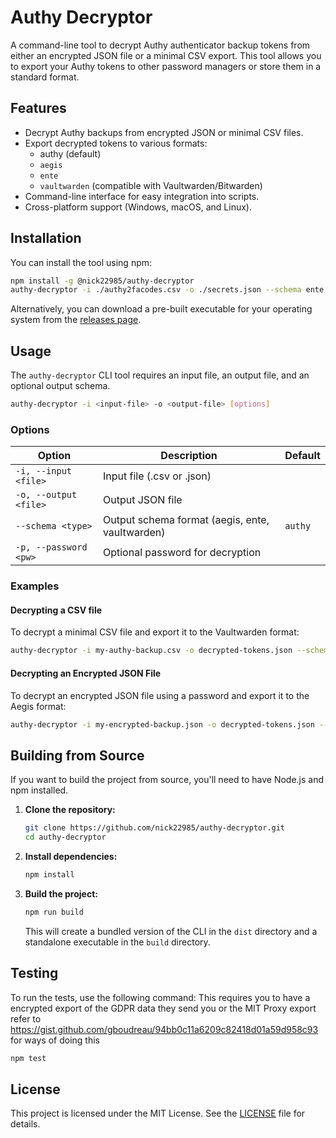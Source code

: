 # Authy Decryptor

A command-line tool to decrypt Authy authenticator backup tokens from either an encrypted JSON file or a minimal CSV export. This tool allows you to export your Authy tokens to other password managers or store them in a standard format.

## Features

- Decrypt Authy backups from encrypted JSON or minimal CSV files.
- Export decrypted tokens to various formats:
  - authy (default)
  - `aegis`
  - `ente`
  - `vaultwarden` (compatible with Vaultwarden/Bitwarden)
- Command-line interface for easy integration into scripts.
- Cross-platform support (Windows, macOS, and Linux).

## Installation

You can install the tool using npm:
```bash
npm install -g @nick22985/authy-decryptor
authy-decryptor -i ./authy2facodes.csv -o ./secrets.json --schema ente
```
Alternatively, you can download a pre-built executable for your operating system from the [releases page](https://github.com/nick22985/authy-decryptor/releases).

## Usage

The `authy-decryptor` CLI tool requires an input file, an output file, and an optional output schema.

```bash
authy-decryptor -i <input-file> -o <output-file> [options]
```

### Options

| Option                | Description                                     | Default |
| --------------------- | ----------------------------------------------- | ------- |
| `-i, --input <file>`  | Input file (.csv or .json)                      |         |
| `-o, --output <file>` | Output JSON file                                |         |
| `--schema <type>`     | Output schema format (aegis, ente, vaultwarden) | `authy` |
| `-p, --password <pw>` | Optional password for decryption                |         |

### Examples

#### Decrypting a CSV file

To decrypt a minimal CSV file and export it to the Vaultwarden format:

```bash
authy-decryptor -i my-authy-backup.csv -o decrypted-tokens.json --schema vaultwarden
```

#### Decrypting an Encrypted JSON File

To decrypt an encrypted JSON file using a password and export it to the Aegis format:

```bash
authy-decryptor -i my-encrypted-backup.json -o decrypted-tokens.json --schema aegis
```

## Building from Source

If you want to build the project from source, you'll need to have Node.js and npm installed.

1. **Clone the repository:**

   ```bash
   git clone https://github.com/nick22985/authy-decryptor.git
   cd authy-decryptor
   ```

2. **Install dependencies:**

   ```bash
   npm install
   ```

3. **Build the project:**

   ```bash
   npm run build
   ```

   This will create a bundled version of the CLI in the `dist` directory and a standalone executable in the `build` directory.

## Testing

To run the tests, use the following command:
This requires you to have a encrypted export of the GDPR data they send you or the MIT Proxy export refer to https://gist.github.com/gboudreau/94bb0c11a6209c82418d01a59d958c93 for ways of doing this

```bash
npm test
```

## License

This project is licensed under the MIT License. See the [LICENSE](LICENSE) file for details.
